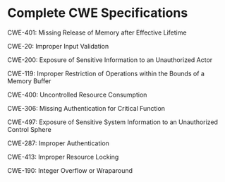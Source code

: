 

# Complete CWE Specifications

CWE-401: Missing Release of Memory after Effective Lifetime

CWE-20: Improper Input Validation

CWE-200: Exposure of Sensitive Information to an Unauthorized Actor

CWE-119: Improper Restriction of Operations within the Bounds of a Memory Buffer

CWE-400: Uncontrolled Resource Consumption

CWE-306: Missing Authentication for Critical Function

CWE-497: Exposure of Sensitive System Information to an Unauthorized Control Sphere

CWE-287: Improper Authentication

CWE-413: Improper Resource Locking

CWE-190: Integer Overflow or Wraparound